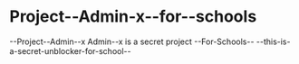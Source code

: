 # Project--Admin-x--for--schools
--Project--Admin--x
Admin--x is a secret project --For-Schools--                                                             --this-is-a-secret-unblocker-for-school--

